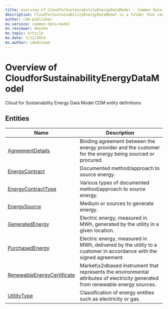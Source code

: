 ```yaml
---
title: overview of CloudforSustainabilityEnergyDataModel - Common Data Model | Microsoft Docs
description: CloudforSustainabilityEnergyDataModel is a folder that contains standard entities related to the Common Data Model.
author: cdm-publisher
ms.service: common-data-model
ms.reviewer: deonhe
ms.topic: article
ms.date: 3/11/2024
ms.author: cdmditeam
---
```


# Overview of CloudforSustainabilityEnergyDataModel

Cloud for Sustainability Energy Data Model CDM entity definitions  

## Entities

|Name|Description|
|---|---|
|[AgreementDetails](AgreementDetails.md)|Binding agreement between the energy provider and the customer for the energy being sourced or procured\.|
|[EnergyContract](EnergyContract.md)|Documented method/approach to source energy\.|
|[EnergyContractType](EnergyContractType.md)|Various types of documented method/approach to source energy\.|
|[EnergySource](EnergySource.md)|Medium or sources to generate energy\.|
|[GeneratedEnergy](GeneratedEnergy.md)|Electric energy, measured in MWh, generated by the utility in a given location\.|
|[PurchasedEnergy](PurchasedEnergy.md)|Electric energy, measured in MWh, delivered by the utility to a customer in accordance with the signed agreement\.|
|[RenewableEnergyCertificate](RenewableEnergyCertificate.md)|Market\x2dbased instrument that represents the environmental attributes of electricity generated from renewable energy sources\.|
|[UtilityType](UtilityType.md)|Classification of energy entities such as electricity or gas\.|
